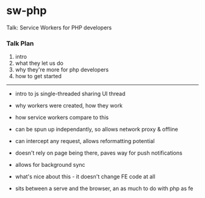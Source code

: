 # sw-php
Talk: Service Workers for PHP developers


### Talk Plan

1. intro
2. what they let us do
3. why they're more for php developers
4. how to get started

---

* intro to js single-threaded sharing UI thread
* why workers were created, how they work
* how service workers compare to this

* can be spun up independantly, so allows network proxy & offline
* can intercept any request, allows reformatting potential
* doesn't rely on page being there, paves way for push notifications
* allows for background sync

* what's nice about this - it doesn't change FE code at all
* sits between a serve and the browser, an as much to do with php as fe

